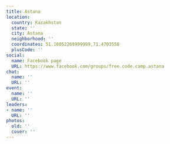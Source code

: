 ```yaml
---
title: Astana
location:
  country: Kazakhstan
  state: ''
  city: Astana
  neighborhood: ''
  coordinates: 51.16052269999999,71.4703558
  plusCode: ''
social:
  name: Facebook page
  URL: https://www.facebook.com/groups/free.code.camp.astana
chat:
  name: ''
  URL: ''
event:
  name: ''
  URL: ''
leaders:
- name: ''
  URL: ''
photos:
  old: ''
  cover: ''
---
```

